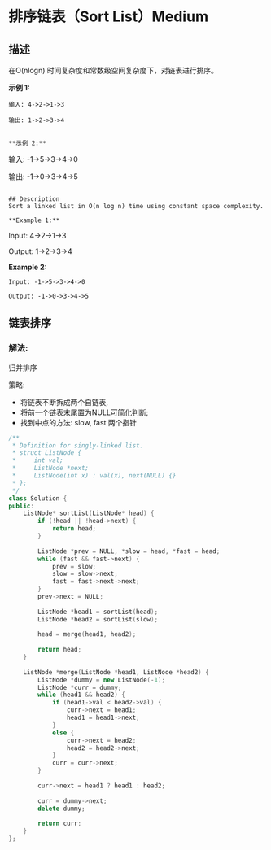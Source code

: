 # 排序链表（Sort List）Medium
## 描述
在O(nlogn) 时间复杂度和常数级空间复杂度下，对链表进行排序。

**示例 1:**
```
输入: 4->2->1->3

输出: 1->2->3->4


**示例 2:**
```
输入: -1->5->3->4->0

输出: -1->0->3->4->5
```

## Description
Sort a linked list in O(n log n) time using constant space complexity.

**Example 1:**
```
Input: 4->2->1->3

Output: 1->2->3->4


**Example 2:**
```
Input: -1->5->3->4->0

Output: -1->0->3->4->5
```


## 链表排序

### 解法:
归并排序

策略: 
- 将链表不断拆成两个自链表, 
- 将前一个链表末尾置为NULL可简化判断;
- 找到中点的方法: slow, fast 两个指针

```c++
/**
 * Definition for singly-linked list.
 * struct ListNode {
 *     int val;
 *     ListNode *next;
 *     ListNode(int x) : val(x), next(NULL) {}
 * };
 */
class Solution {
public:
    ListNode* sortList(ListNode* head) {
        if (!head || !head->next) {
            return head;
        }
        
        ListNode *prev = NULL, *slow = head, *fast = head;
        while (fast && fast->next) {
            prev = slow;
            slow = slow->next;
            fast = fast->next->next;
        }
        prev->next = NULL;
        
        ListNode *head1 = sortList(head);
        ListNode *head2 = sortList(slow);
        
        head = merge(head1, head2);
        
        return head;
    }
    
    ListNode *merge(ListNode *head1, ListNode *head2) {
        ListNode *dummy = new ListNode(-1);
        ListNode *curr = dummy;
        while (head1 && head2) {
            if (head1->val < head2->val) {
                curr->next = head1;
                head1 = head1->next;
            }
            else {
                curr->next = head2;
                head2 = head2->next;
            }
            curr = curr->next;
        }
        
        curr->next = head1 ? head1 : head2;
        
        curr = dummy->next;
        delete dummy;
        
        return curr;
    }
};
```